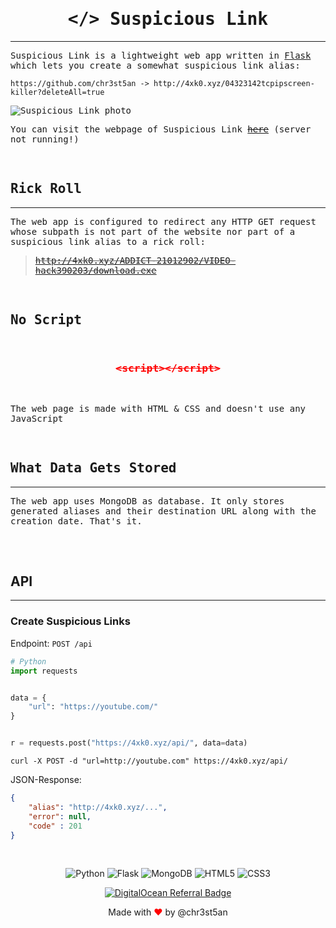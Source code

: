 <div style="font-family: monospace;">

<div style="text-align:center;text-decoration:none;">

# </> Suspicious Link

</div>

---

Suspicious Link is a lightweight web app written in [Flask](https://flask.palletsprojects.com/en/2.1.x/) which lets you create a somewhat suspicious link alias:

```
https://github.com/chr3st5an -> http://4xk0.xyz/04323142tcpipscreen-killer?deleteAll=true
```

![Suspicious Link photo](https://i.imgur.com/hRIzvPj.jpg)

You can visit the webpage of Suspicious Link ~~[here](http://4xk0.xyz)~~ (server not running!)

</br>

## Rick Roll

---

The web app is configured to redirect any HTTP GET request whose subpath is not part of the website nor part of a suspicious link alias to a rick roll:

> ~~http://4xk0.xyz/ADDICT-21012902/VIDEO-hack390203/download.exe~~

</br>

## No Script

</br>

<div style="text-align:center;color:red;">

### ~~\<script>\</script>~~

</div>

</br>

The web page is made with HTML & CSS and doesn't use any JavaScript

</br>

## What Data Gets Stored

---

The web app uses MongoDB as database. It only stores generated aliases and their destination URL along with the creation date. That's it.

</br>

</div>

</br>

## API

---

### Create Suspicious Links

Endpoint: `POST /api`

```python
# Python
import requests


data = {
    "url": "https://youtube.com/"
}


r = requests.post("https://4xk0.xyz/api/", data=data)
```

```curl
curl -X POST -d "url=http://youtube.com" https://4xk0.xyz/api/
```

JSON-Response:

```json
{
    "alias": "http://4xk0.xyz/...",
    "error": null,
    "code" : 201
}
```

</br>

<div style="text-align:center">

![Python](https://img.shields.io/badge/python-3670A0?style=for-the-badge&logo=python&logoColor=ffdd54)
![Flask](https://img.shields.io/badge/flask-%23000.svg?style=for-the-badge&logo=flask&logoColor=white)
![MongoDB](https://img.shields.io/badge/MongoDB-%234ea94b.svg?style=for-the-badge&logo=mongodb&logoColor=white)
![HTML5](https://img.shields.io/badge/html5-%23E34F26.svg?style=for-the-badge&logo=html5&logoColor=white)
![CSS3](https://img.shields.io/badge/css3-%231572B6.svg?style=for-the-badge&logo=css3&logoColor=white)

[![DigitalOcean Referral Badge](https://web-platforms.sfo2.cdn.digitaloceanspaces.com/WWW/Badge%201.svg)](https://www.digitalocean.com/?refcode=a39555079e5e&utm_campaign=Referral_Invite&utm_medium=Referral_Program&utm_source=badge)

Made with <span style="color:red">&hearts;</span> by @chr3st5an

</div>
